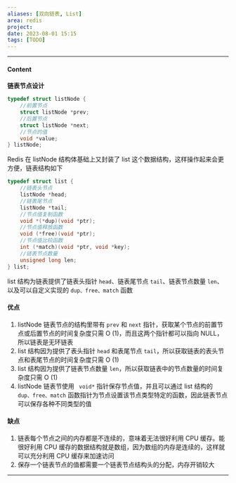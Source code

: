 ```yaml
---
aliases: [双向链表, List]
area: redis
project: 
date: 2023-08-01 15:15
tags: [TODO]
---
```

---
#### Content
**链表节点设计**
```cpp
typedef struct listNode {
    //前置节点
    struct listNode *prev;
    //后置节点
    struct listNode *next;
    //节点的值
    void *value;
} listNode;
```
Redis 在 listNode 结构体基础上又封装了 list 这个数据结构，这样操作起来会更方便，链表结构如下
```cpp
typedef struct list {
    //链表头节点
    listNode *head;
    //链表尾节点
    listNode *tail;
    //节点值复制函数
    void *(*dup)(void *ptr);
    //节点值释放函数
    void (*free)(void *ptr);
    //节点值比较函数
    int (*match)(void *ptr, void *key);
    //链表节点数量
    unsigned long len;
} list;
```
list 结构为链表提供了链表头指针 `head`、链表尾节点 `tail`、链表节点数量 `len`、以及可以自定义实现的 `dup、free、match` 函数

#### 优点
1. listNode 链表节点的结构里带有 `prev` 和 `next` 指针，获取某个节点的前置节点或后置节点的时间复杂度只需 O (1)，而且这两个指针都可以指向 NULL，所以链表是无环链表
2. list 结构因为提供了表头指针 `head` 和表尾节点 `tail`，所以获取链表的表头节点和表尾节点的时间复杂度只需 O (1)
3. list 结构因为提供了链表节点数量 `len`，所以获取链表中的节点数量的时间复杂度只需 O (1)
4. listNode 链表节使用 ` void*` 指针保存节点值，并且可以通过 list 结构的 `dup、free、match` 函数指针为节点设置该节点类型特定的函数，因此链表节点可以保存各种不同类型的值

#### 缺点
1. 链表每个节点之间的内存都是不连续的，意味着无法很好利用 CPU 缓存。能很好利用 CPU 缓存的数据结构就是数组，因为数组的内存是连续的，这样就可以充分利用 CPU 缓存来加速访问
2. 保存一个链表节点的值都需要一个链表节点结构头的分配，内存开销较大

---
